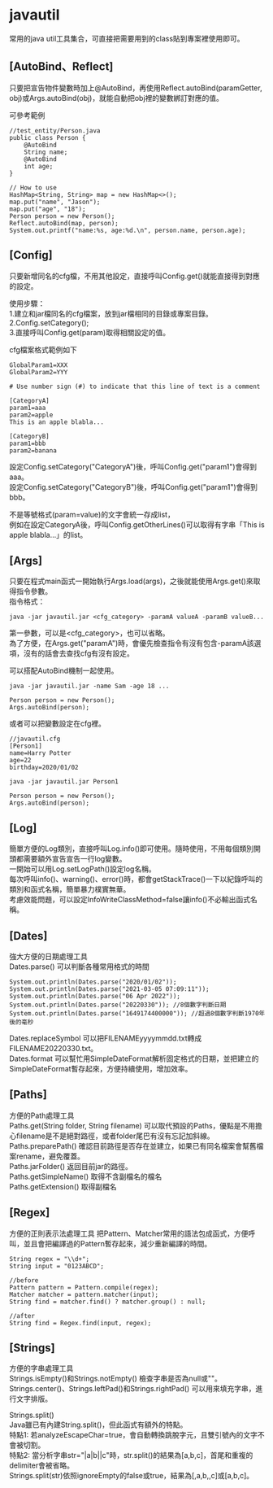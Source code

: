 # javautil

常用的java util工具集合，可直接把需要用到的class貼到專案裡使用即可。  

## [AutoBind、Reflect]
只要把宣告物件變數時加上@AutoBind，再使用Reflect.autoBind(paramGetter, obj)或Args.autoBind(obj)，就能自動把obj裡的變數綁訂對應的值。  

可參考範例
```
//test_entity/Person.java
public class Person {
    @AutoBind
    String name;
    @AutoBind
    int age;
}

// How to use
HashMap<String, String> map = new HashMap<>();
map.put("name", "Jason");
map.put("age", "18");
Person person = new Person();
Reflect.autoBind(map, person);
System.out.printf("name:%s, age:%d.\n", person.name, person.age);
```

## [Config]
只要新增同名的cfg檔，不用其他設定，直接呼叫Config.get()就能直接得到對應的設定。  

使用步驟：  
1.建立和jar檔同名的cfg檔案，放到jar檔相同的目錄或專案目錄。  
2.Config.setCategory();  
3.直接呼叫Config.get(param)取得相關設定的值。  

cfg檔案格式範例如下  
```
GlobalParam1=XXX
GlobalParam2=YYY

# Use number sign (#) to indicate that this line of text is a comment

[CategoryA]
param1=aaa
param2=apple
This is an apple blabla...

[CategoryB]
param1=bbb
param2=banana
```
設定Config.setCategory("CategoryA")後，呼叫Config.get("param1")會得到aaa。  
設定Config.setCategory("CategoryB")後，呼叫Config.get("param1")會得到bbb。  

不是等號格式(param=value)的文字會統一存成list，  
例如在設定CategoryA後，呼叫Config.getOtherLines()可以取得有字串「This is apple blabla...」的list。  

## [Args]
只要在程式main函式一開始執行Args.load(args)，之後就能使用Args.get()來取得指令參數。  
指令格式：
```
java -jar javautil.jar <cfg_category> -paramA valueA -paramB valueB...
```
第一參數，可以是<cfg_category>，也可以省略。  
為了方便，在Args.get("paramA")時，會優先檢查指令有沒有包含-paramA該選項，沒有的話會去查找cfg有沒有設定。  

可以搭配AutoBind機制一起使用。
```
java -jar javautil.jar -name Sam -age 18 ...
```
```
Person person = new Person();
Args.autoBind(person);
```
或者可以把變數設定在cfg裡。
```
//javautil.cfg
[Person1]
name=Harry Potter
age=22
birthday=2020/01/02
```
```
java -jar javautil.jar Person1
```
```
Person person = new Person();
Args.autoBind(person);
```

## [Log]
簡單方便的Log類別，直接呼叫Log.info()即可使用。隨時使用，不用每個類別開頭都需要額外宣告宣告一行log變數。  
一開始可以用Log.setLogPath()設定log名稱。  
每次呼叫info()、warning()、error()時，都會getStackTrace()一下以紀錄呼叫的類別和函式名稱，簡單暴力樸實無華。  
考慮效能問題，可以設定InfoWriteClassMethod=false讓info()不必輸出函式名稱。  

## [Dates]
強大方便的日期處理工具  
Dates.parse() 可以判斷各種常用格式的時間  
```
System.out.println(Dates.parse("2020/01/02"));
System.out.println(Dates.parse("2021-03-05 07:09:11"));
System.out.println(Dates.parse("06 Apr 2022"));
System.out.println(Dates.parse("20220330")); //8個數字判斷日期
System.out.println(Dates.parse("1649174400000")); //超過8個數字判斷1970年後的毫秒
```
Dates.replaceSymbol 可以把FILENAMEyyyymmdd.txt轉成FILENAME20220330.txt。  
Dates.format 可以幫忙用SimpleDateFormat解析固定格式的日期，並把建立的SimpleDateFormat暫存起來，方便持續使用，增加效率。

## [Paths]
方便的Path處理工具  
Paths.get(String folder, String filename) 可以取代預設的Paths，優點是不用擔心filename是不是絕對路徑，或者folder尾巴有沒有忘記加斜線。  
Paths.preparePath() 確認目前路徑是否存在並建立，如果已有同名檔案會幫舊檔案rename，避免覆蓋。  
Paths.jarFolder() 返回目前jar的路徑。  
Paths.getSimpleName() 取得不含副檔名的檔名  
Paths.getExtension() 取得副檔名  

## [Regex]
方便的正則表示法處理工具 
把Pattern、Matcher常用的語法包成函式，方便呼叫，並且會把編譯過的Pattern暫存起來，減少重新編譯的時間。
```
String regex = "\\d+";
String input = "0123ABCD";

//before
Pattern pattern = Pattern.compile(regex);
Matcher matcher = pattern.matcher(input);
String find = matcher.find() ? matcher.group() : null;

//after
String find = Regex.find(input, regex);
```

## [Strings]
方便的字串處理工具  
Strings.isEmpty()和Strings.notEmpty() 檢查字串是否為null或""。  
Strings.center()、Strings.leftPad()和Strings.rightPad() 可以用來填充字串，進行文字排版。

Strings.split()  
Java雖已有內建String.split()，但此函式有額外的特點。  
特點1: 若analyzeEscapeChar=true，會自動轉換跳脫字元，且雙引號內的文字不會被切割。  
特點2: 當分析字串str="|a|b||c"時，str.split()的結果為[a,b,c]，首尾和重複的delimiter會被省略。  
       Strings.split(str)依照ignoreEmpty的false或true，結果為[,a,b,,c]或[a,b,c]。  
